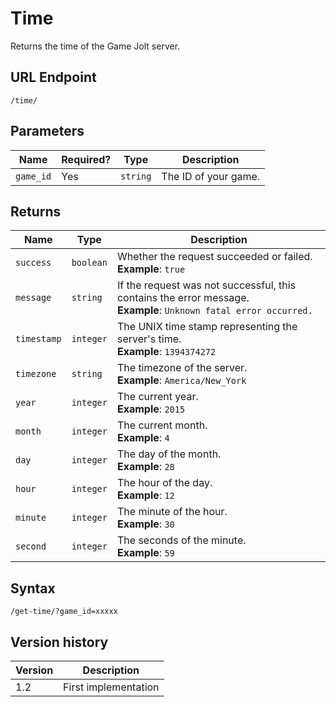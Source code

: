 # Time

Returns the time of the Game Jolt server.

## URL Endpoint

```
/time/
```

## Parameters

Name | Required? | Type | Description
--- | --- | --- | ---
`game_id` | Yes | `string` | The ID of your game.

## Returns

Name | Type | Description
--- | --- | ---
`success` | `boolean` | Whether the request succeeded or failed. <br> **Example**: `true`
`message` | `string` | If the request was not successful, this contains the error message. <br> **Example**: `Unknown fatal error occurred.`
`timestamp` | `integer` | The UNIX time stamp representing the server's time. <br> **Example**: `1394374272`
`timezone` | `string` | The timezone of the server. <br> **Example**: `America/New_York`
`year` | `integer` | The current year. <br> **Example**: `2015`
`month` | `integer` | The current month. <br> **Example**: `4`
`day` | `integer` | The day of the month. <br> **Example**: `28`
`hour` | `integer` | The hour of the day. <br> **Example**: `12`
`minute` | `integer` | The minute of the hour. <br> **Example**: `30`
`second` | `integer` | The seconds of the minute. <br> **Example**: `59`

## Syntax

```
/get-time/?game_id=xxxxx
```

## Version history

Version | Description
--- | ---
1.2 | First implementation
